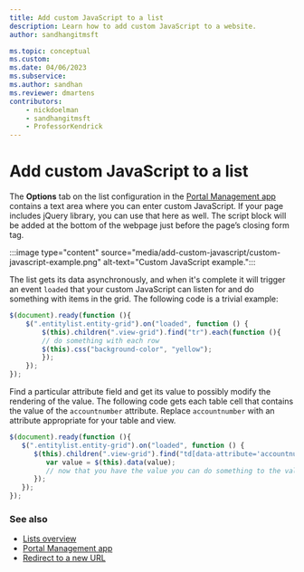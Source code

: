 ```yaml
---
title: Add custom JavaScript to a list
description: Learn how to add custom JavaScript to a website.
author: sandhangitmsft

ms.topic: conceptual
ms.custom: 
ms.date: 04/06/2023
ms.subservice: 
ms.author: sandhan
ms.reviewer: dmartens
contributors:
    - nickdoelman
    - sandhangitmsft
    - ProfessorKendrick
---
```


# Add custom JavaScript to a list

The **Options** tab on the list configuration in the [Portal Management app](portal-management-app.md) contains a text area where you can enter custom JavaScript. If your page includes jQuery library, you can use that here as well. The script block will be added at the bottom of the webpage just before the page’s closing form tag.

:::image type="content" source="media/add-custom-javascript/custom-javascript-example.png" alt-text="Custom JavaScript example.":::
  
The list gets its data asynchronously, and when it's complete it will trigger an event `loaded` that your custom JavaScript can listen for and do something with items in the grid. The following code is a trivial example:

```javascript
$(document).ready(function (){
    $(".entitylist.entity-grid").on("loaded", function () {
        $(this).children(".view-grid").find("tr").each(function (){
        // do something with each row
        $(this).css("background-color", "yellow");
        });
    });
}); 
```

Find a particular attribute field and get its value to possibly modify the rendering of the value. The following code gets each table cell that contains the value of the `accountnumber` attribute. Replace `accountnumber` with an attribute appropriate for your table and view.

```javascript
$(document).ready(function (){
   $(".entitylist.entity-grid").on("loaded", function () {
      $(this).children(".view-grid").find("td[data-attribute='accountnumber']").each(function (i, e){
         var value = $(this).data(value);
         // now that you have the value you can do something to the value
      });
   });
});
```

### See also

- [Lists overview](lists.md)
- [Portal Management app](portal-management-app.md)  
- [Redirect to a new URL](add-redirect-url.md)
